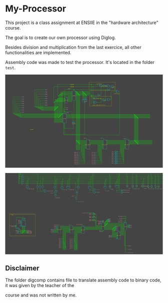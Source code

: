 # My-Processor

This project is a class assignment at ENSIIE in the "hardware architecture" course.

The goal is to create our own processor using Diglog.

Besides division and multiplication from the last exercice, all other functionalities are implemented.

Assembly code was made to test the processor. It's located in the folder `test`.

<p align="center">
    <img src="img/alu.png" alt="ALU">
</p>

<p align="center">
    <img src="img/main.png" alt="Main page">
</p>


## Disclaimer

The folder digcomp contains file to translate assembly code to binary code, it was given by the teacher of the

course and was not written by me.
